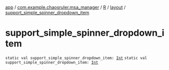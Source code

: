 [app](../../../index.md) / [com.example.chaosruler.msa_manager](../../index.md) / [R](../index.md) / [layout](index.md) / [support_simple_spinner_dropdown_item](.)

# support_simple_spinner_dropdown_item

`static val support_simple_spinner_dropdown_item: `[`Int`](https://kotlinlang.org/api/latest/jvm/stdlib/kotlin/-int/index.html)
`static val support_simple_spinner_dropdown_item: `[`Int`](https://kotlinlang.org/api/latest/jvm/stdlib/kotlin/-int/index.html)